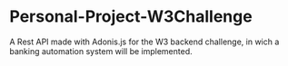 # Personal-Project-W3Challenge
A Rest API made with Adonis.js for the W3 backend challenge, in wich a banking automation system will be implemented.

